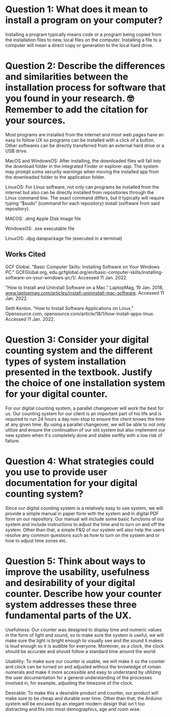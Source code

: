 # Question 1: What does it mean to install a program on your computer?

Installing a program typically means code or a program being copied from the installation files to new, local files on the computer. Installing a file to a computer will mean a direct copy or generation to the local hard drive.

# Question 2: Describe the differences and similarities between the installation process for software that you found in your research. 🤓Remember to add the citation for your sources.

Most programs are installed from the internet and most web pages have an easy to follow UX so programs can be installed with a click of a button. Other softwares can be directly transferred from an external hard drive or a USB drive. 

MacOS and WindowsOS: After installing, the downloaded files will fall into the download folder in the integrated Finder or explorer app. The system may prompt some security warnings when moving the installed app from the downloaded folder to the application folder. 

LinuxOS: For Linux software, not only can programs be installed from the internet but also can be directly installed from repositories through the Linux command line. The exact command differs, but it typically will require typing “$sudo” (command for each repository) install (software from said repository).

MACOS: .dmg Apple Disk Image file

WindowsOS: .exe executable file

LinuxOS: .dpg datapackage file (executed in a terminal)

## Works Cited

GCF Global. "Basic Computer Skills: Installing Software on Your Windows PC." GCFGlobal.org, edu.gcfglobal.org/en/basic-computer-skills/installing-software-on-your-windows-pc/1/. Accessed 11 Jan. 2022.

"How to Install and Uninstall Software on a Mac." LaptopMag, 19 Jan. 2018, www.laptopmag.com/articles/install-unininstall-mac-software. Accessed 11 Jan. 2022.

Seth Kenlon. "How to Install Software Applications on Linux." Opensource.com, opensource.com/article/18/1/how-install-apps-linux. Accessed 11 Jan. 2022.

# Question 3: Consider  your digital counting system and the different types of system installation presented in the textbook. Justify the choice of one installation system for your digital counter. 

For our digital counting system, a parallel changeover will work the best for us. Our counting system for our client is an important part of his life and is required to run 24 hours a day non-stop to ensure the client knows the time at any given time. By using a parallel changeover, we will be able to not only utilize and ensure the continuation of our old system but also implement our new system when it's completely done and stable swiftly with a low risk of failure. 

# Question 4: What strategies could you use to provide user documentation for your digital counting system?

Since our digital counting system is a relatively easy to use system, we will provide a simple manual in paper form with the system and in digital PDF form on our repository. Our manual will include some basic functions of our system and include instructions to adjust the time and to turn on and off the system. Other than that, a simple F&Q of our system will also help the users resolve any common questions such as how to turn on the system and or how to adjust time zones etc. 

# Question 5: Think about ways to improve the usability, usefulness and desirability of your digital counter. Describe how your counter system addresses these three fundamental parts of the UX.

Usefulness: Our counter was designed to display time and numeric values in the form of light and sound, so to make sure the system is useful, we will make sure the light is bright enough to visually see and the sound it makes is loud enough so it is audible for everyone. Moreover, as a clock, the clock should be accurate and should follow a standard time around the world. 

Usability: To make sure our counter is usable, we will make it so the counter and clock can be turned on and adjusted without the knowledge of roman numerals and make it more accessible and easy to understand by utilizing the user documentation for a general understanding of the processes involved in, for example, adjusting the timezone of the clock. 

Desirable: To make this a desirable product and counter, our product will make sure to be cheap and durable over time. Other than that, the Arduino system will be encased by an elegant modern design that isn't too distracting and fits into most demographics, age and room wise. 
